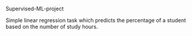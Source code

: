 Supervised-ML-project

Simple linear regression task which predicts the percentage of a student based on the number of study hours.
